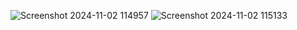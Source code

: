 ![Screenshot 2024-11-02 114957](https://github.com/user-attachments/assets/378f8aa6-a756-47bd-8964-51d43c592fee)
![Screenshot 2024-11-02 115133](https://github.com/user-attachments/assets/f443fd6e-f1f5-4da9-b99b-3c8b4a0b4f0e)
